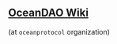 ## [OceanDAO Wiki](https://github.com/oceanprotocol/oceandao/wiki) 
(at `oceanprotocol` organization)

